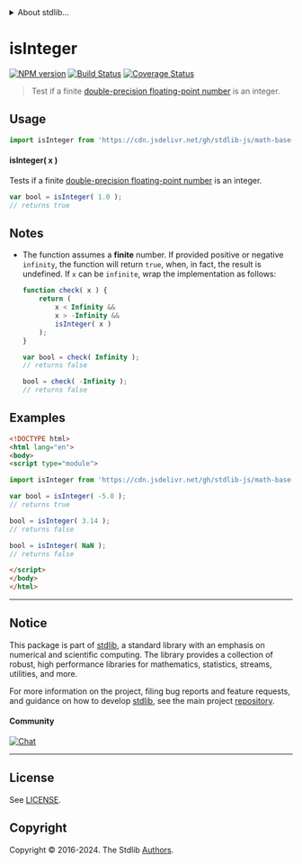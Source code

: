 <!--

@license Apache-2.0

Copyright (c) 2022 The Stdlib Authors.

Licensed under the Apache License, Version 2.0 (the "License");
you may not use this file except in compliance with the License.
You may obtain a copy of the License at

   http://www.apache.org/licenses/LICENSE-2.0

Unless required by applicable law or agreed to in writing, software
distributed under the License is distributed on an "AS IS" BASIS,
WITHOUT WARRANTIES OR CONDITIONS OF ANY KIND, either express or implied.
See the License for the specific language governing permissions and
limitations under the License.

-->


<details>
  <summary>
    About stdlib...
  </summary>
  <p>We believe in a future in which the web is a preferred environment for numerical computation. To help realize this future, we've built stdlib. stdlib is a standard library, with an emphasis on numerical and scientific computation, written in JavaScript (and C) for execution in browsers and in Node.js.</p>
  <p>The library is fully decomposable, being architected in such a way that you can swap out and mix and match APIs and functionality to cater to your exact preferences and use cases.</p>
  <p>When you use stdlib, you can be absolutely certain that you are using the most thorough, rigorous, well-written, studied, documented, tested, measured, and high-quality code out there.</p>
  <p>To join us in bringing numerical computing to the web, get started by checking us out on <a href="https://github.com/stdlib-js/stdlib">GitHub</a>, and please consider <a href="https://opencollective.com/stdlib">financially supporting stdlib</a>. We greatly appreciate your continued support!</p>
</details>

# isInteger

[![NPM version][npm-image]][npm-url] [![Build Status][test-image]][test-url] [![Coverage Status][coverage-image]][coverage-url] <!-- [![dependencies][dependencies-image]][dependencies-url] -->

> Test if a finite [double-precision floating-point number][ieee754] is an integer.



<section class="usage">

## Usage

```javascript
import isInteger from 'https://cdn.jsdelivr.net/gh/stdlib-js/math-base-assert-is-integer@v0.2.3-esm/index.mjs';
```

#### isInteger( x )

Tests if a finite [double-precision floating-point number][ieee754] is an integer.

```javascript
var bool = isInteger( 1.0 );
// returns true
```

</section>

<!-- /.usage -->

<section class="notes">

## Notes

-   The function assumes a **finite** number. If provided positive or negative `infinity`, the function will return `true`, when, in fact, the result is undefined. If `x` can be `infinite`, wrap the implementation as follows:

    ```javascript
    function check( x ) {
        return (
            x < Infinity &&
            x > -Infinity &&
            isInteger( x )
        );
    }

    var bool = check( Infinity );
    // returns false

    bool = check( -Infinity );
    // returns false
    ```

</section>

<!-- /.notes -->

<section class="examples">

## Examples

<!-- eslint no-undef: "error" -->

```html
<!DOCTYPE html>
<html lang="en">
<body>
<script type="module">

import isInteger from 'https://cdn.jsdelivr.net/gh/stdlib-js/math-base-assert-is-integer@v0.2.3-esm/index.mjs';

var bool = isInteger( -5.0 );
// returns true

bool = isInteger( 3.14 );
// returns false

bool = isInteger( NaN );
// returns false

</script>
</body>
</html>
```

</section>

<!-- /.examples -->

<!-- C interface documentation. -->



<!-- Section for related `stdlib` packages. Do not manually edit this section, as it is automatically populated. -->

<section class="related">

</section>

<!-- /.related -->

<!-- Section for all links. Make sure to keep an empty line after the `section` element and another before the `/section` close. -->


<section class="main-repo" >

* * *

## Notice

This package is part of [stdlib][stdlib], a standard library with an emphasis on numerical and scientific computing. The library provides a collection of robust, high performance libraries for mathematics, statistics, streams, utilities, and more.

For more information on the project, filing bug reports and feature requests, and guidance on how to develop [stdlib][stdlib], see the main project [repository][stdlib].

#### Community

[![Chat][chat-image]][chat-url]

---

## License

See [LICENSE][stdlib-license].


## Copyright

Copyright &copy; 2016-2024. The Stdlib [Authors][stdlib-authors].

</section>

<!-- /.stdlib -->

<!-- Section for all links. Make sure to keep an empty line after the `section` element and another before the `/section` close. -->

<section class="links">

[npm-image]: http://img.shields.io/npm/v/@stdlib/math-base-assert-is-integer.svg
[npm-url]: https://npmjs.org/package/@stdlib/math-base-assert-is-integer

[test-image]: https://github.com/stdlib-js/math-base-assert-is-integer/actions/workflows/test.yml/badge.svg?branch=v0.2.3
[test-url]: https://github.com/stdlib-js/math-base-assert-is-integer/actions/workflows/test.yml?query=branch:v0.2.3

[coverage-image]: https://img.shields.io/codecov/c/github/stdlib-js/math-base-assert-is-integer/main.svg
[coverage-url]: https://codecov.io/github/stdlib-js/math-base-assert-is-integer?branch=main

<!--

[dependencies-image]: https://img.shields.io/david/stdlib-js/math-base-assert-is-integer.svg
[dependencies-url]: https://david-dm.org/stdlib-js/math-base-assert-is-integer/main

-->

[chat-image]: https://img.shields.io/gitter/room/stdlib-js/stdlib.svg
[chat-url]: https://app.gitter.im/#/room/#stdlib-js_stdlib:gitter.im

[stdlib]: https://github.com/stdlib-js/stdlib

[stdlib-authors]: https://github.com/stdlib-js/stdlib/graphs/contributors

[umd]: https://github.com/umdjs/umd
[es-module]: https://developer.mozilla.org/en-US/docs/Web/JavaScript/Guide/Modules

[deno-url]: https://github.com/stdlib-js/math-base-assert-is-integer/tree/deno
[deno-readme]: https://github.com/stdlib-js/math-base-assert-is-integer/blob/deno/README.md
[umd-url]: https://github.com/stdlib-js/math-base-assert-is-integer/tree/umd
[umd-readme]: https://github.com/stdlib-js/math-base-assert-is-integer/blob/umd/README.md
[esm-url]: https://github.com/stdlib-js/math-base-assert-is-integer/tree/esm
[esm-readme]: https://github.com/stdlib-js/math-base-assert-is-integer/blob/esm/README.md
[branches-url]: https://github.com/stdlib-js/math-base-assert-is-integer/blob/main/branches.md

[stdlib-license]: https://raw.githubusercontent.com/stdlib-js/math-base-assert-is-integer/main/LICENSE

[ieee754]: https://en.wikipedia.org/wiki/IEEE_754-1985

</section>

<!-- /.links -->
